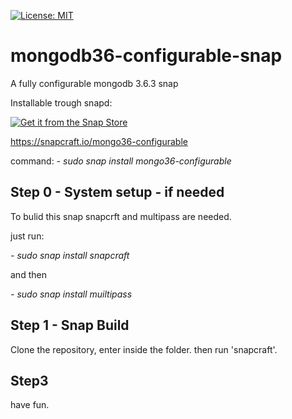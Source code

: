   [![License: MIT](https://img.shields.io/badge/License-MIT-yellow.svg)](https://opensource.org/licenses/MIT)




# mongodb36-configurable-snap



A fully configurable mongodb 3.6.3 snap 

Installable trough snapd:

[![Get it from the Snap Store](https://snapcraft.io/static/images/badges/en/snap-store-black.svg)](https://snapcraft.io/mongo36-configurable)

https://snapcraft.io/mongo36-configurable

command:
*- sudo snap install mongo36-configurable*


## Step 0 - System setup - if needed
To bulid this snap snapcrft and multipass are needed.

just run:

*- sudo snap install snapcraft*

and then

*- sudo snap install muiltipass*

## Step 1 - Snap Build

Clone the repository, enter inside the folder. then run 'snapcraft'.

## Step3 

have fun.
